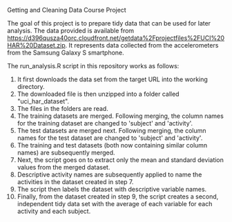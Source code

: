 Getting and Cleaning Data Course Project

The goal of this project is to prepare tidy data that can be used for later analysis. The data provided is available from https://d396qusza40orc.cloudfront.net/getdata%2Fprojectfiles%2FUCI%20HAR%20Dataset.zip. It represents data collected from the accelerometers from the Samsung Galaxy S smartphone. 

The run_analysis.R script in this repository works as follows:
1. It first downloads the data set from the target URL into the working directory.
2. The downloaded file is then unzipped into a folder called "uci_har_dataset".
3. The files in the folders are read.
4. The training datasets are merged. Following merging, the column names for the training dataset are changed to 'subject' and 'activity'.
5. The test datasets are merged next. Following merging, the column names for the test dataset are changed to 'subject' and 'activity'.
6. The training and test datasets (both now containing similar column names) are subsequently merged.
7. Next, the script goes on to extract only the mean and standard deviation values from the merged dataset.
8. Descriptive activity names are subsequently applied to name the activities in the dataset created in step 7.
9. The script then labels the dataset with descriptive variable names.
10. Finally, from the dataset created in step 9, the script creates a second, independent tidy data set with the average of each variable for each activity and each subject.

